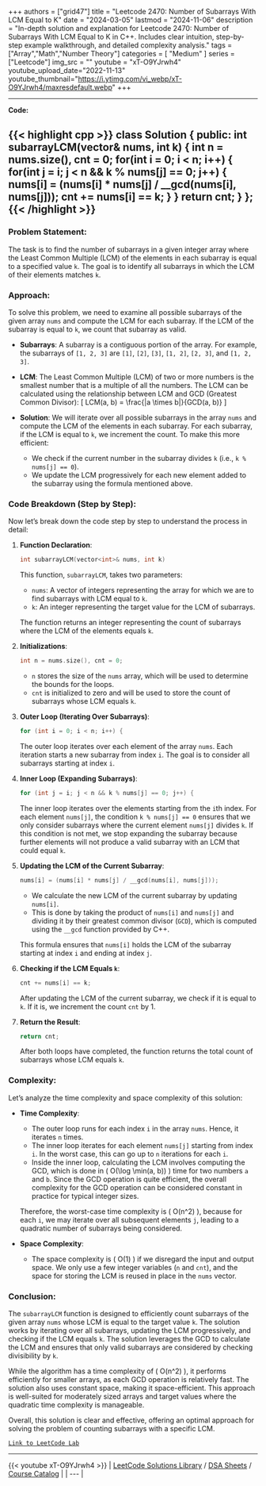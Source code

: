 
+++
authors = ["grid47"]
title = "Leetcode 2470: Number of Subarrays With LCM Equal to K"
date = "2024-03-05"
lastmod = "2024-11-06"
description = "In-depth solution and explanation for Leetcode 2470: Number of Subarrays With LCM Equal to K in C++. Includes clear intuition, step-by-step example walkthrough, and detailed complexity analysis."
tags = ["Array","Math","Number Theory"]
categories = [
    "Medium"
]
series = ["Leetcode"]
img_src = ""
youtube = "xT-O9YJrwh4"
youtube_upload_date="2022-11-13"
youtube_thumbnail="https://i.ytimg.com/vi_webp/xT-O9YJrwh4/maxresdefault.webp"
+++



---
**Code:**

{{< highlight cpp >}}
class Solution {
public:
    int subarrayLCM(vector<int>& nums, int k) {
        int n = nums.size(), cnt = 0;
        for(int i = 0; i < n; i++) {
            for(int j = i; j < n && k % nums[j] == 0; j++) {
                nums[i] = (nums[i] * nums[j] / __gcd(nums[i], nums[j]));
                cnt += nums[i] == k;
            }
        }
        return cnt;
    }
};
{{< /highlight >}}
---

### Problem Statement:
The task is to find the number of subarrays in a given integer array where the Least Common Multiple (LCM) of the elements in each subarray is equal to a specified value `k`. The goal is to identify all subarrays in which the LCM of their elements matches `k`.

### Approach:
To solve this problem, we need to examine all possible subarrays of the given array `nums` and compute the LCM for each subarray. If the LCM of the subarray is equal to `k`, we count that subarray as valid.

- **Subarrays**: A subarray is a contiguous portion of the array. For example, the subarrays of `[1, 2, 3]` are `[1]`, `[2]`, `[3]`, `[1, 2]`, `[2, 3]`, and `[1, 2, 3]`.
  
- **LCM**: The Least Common Multiple (LCM) of two or more numbers is the smallest number that is a multiple of all the numbers. The LCM can be calculated using the relationship between LCM and GCD (Greatest Common Divisor):
  \[
  LCM(a, b) = \frac{|a \times b|}{GCD(a, b)}
  \]
  
- **Solution**: We will iterate over all possible subarrays in the array `nums` and compute the LCM of the elements in each subarray. For each subarray, if the LCM is equal to `k`, we increment the count. To make this more efficient:
  - We check if the current number in the subarray divides `k` (i.e., `k % nums[j] == 0`).
  - We update the LCM progressively for each new element added to the subarray using the formula mentioned above.

### Code Breakdown (Step by Step):
Now let’s break down the code step by step to understand the process in detail:

1. **Function Declaration**:
   ```cpp
   int subarrayLCM(vector<int>& nums, int k)
   ```
   This function, `subarrayLCM`, takes two parameters:
   - `nums`: A vector of integers representing the array for which we are to find subarrays with LCM equal to `k`.
   - `k`: An integer representing the target value for the LCM of subarrays.
   
   The function returns an integer representing the count of subarrays where the LCM of the elements equals `k`.

2. **Initializations**:
   ```cpp
   int n = nums.size(), cnt = 0;
   ```
   - `n` stores the size of the `nums` array, which will be used to determine the bounds for the loops.
   - `cnt` is initialized to zero and will be used to store the count of subarrays whose LCM equals `k`.

3. **Outer Loop (Iterating Over Subarrays)**:
   ```cpp
   for (int i = 0; i < n; i++) {
   ```
   The outer loop iterates over each element of the array `nums`. Each iteration starts a new subarray from index `i`. The goal is to consider all subarrays starting at index `i`.

4. **Inner Loop (Expanding Subarrays)**:
   ```cpp
   for (int j = i; j < n && k % nums[j] == 0; j++) {
   ```
   The inner loop iterates over the elements starting from the `i`th index. For each element `nums[j]`, the condition `k % nums[j] == 0` ensures that we only consider subarrays where the current element `nums[j]` divides `k`. If this condition is not met, we stop expanding the subarray because further elements will not produce a valid subarray with an LCM that could equal `k`.

5. **Updating the LCM of the Current Subarray**:
   ```cpp
   nums[i] = (nums[i] * nums[j] / __gcd(nums[i], nums[j]));
   ```
   - We calculate the new LCM of the current subarray by updating `nums[i]`. 
   - This is done by taking the product of `nums[i]` and `nums[j]` and dividing it by their greatest common divisor (`GCD`), which is computed using the `__gcd` function provided by C++.
   
   This formula ensures that `nums[i]` holds the LCM of the subarray starting at index `i` and ending at index `j`.

6. **Checking if the LCM Equals `k`**:
   ```cpp
   cnt += nums[i] == k;
   ```
   After updating the LCM of the current subarray, we check if it is equal to `k`. If it is, we increment the count `cnt` by 1.

7. **Return the Result**:
   ```cpp
   return cnt;
   ```
   After both loops have completed, the function returns the total count of subarrays whose LCM equals `k`.

### Complexity:
Let’s analyze the time complexity and space complexity of this solution:

- **Time Complexity**:
  - The outer loop runs for each index `i` in the array `nums`. Hence, it iterates `n` times.
  - The inner loop iterates for each element `nums[j]` starting from index `i`. In the worst case, this can go up to `n` iterations for each `i`.
  - Inside the inner loop, calculating the LCM involves computing the GCD, which is done in \( O(\log \min(a, b)) \) time for two numbers `a` and `b`. Since the GCD operation is quite efficient, the overall complexity for the GCD operation can be considered constant in practice for typical integer sizes.

  Therefore, the worst-case time complexity is \( O(n^2) \), because for each `i`, we may iterate over all subsequent elements `j`, leading to a quadratic number of subarrays being considered.

- **Space Complexity**:
  - The space complexity is \( O(1) \) if we disregard the input and output space. We only use a few integer variables (`n` and `cnt`), and the space for storing the LCM is reused in place in the `nums` vector.

### Conclusion:
The `subarrayLCM` function is designed to efficiently count subarrays of the given array `nums` whose LCM is equal to the target value `k`. The solution works by iterating over all subarrays, updating the LCM progressively, and checking if the LCM equals `k`. The solution leverages the GCD to calculate the LCM and ensures that only valid subarrays are considered by checking divisibility by `k`.

While the algorithm has a time complexity of \( O(n^2) \), it performs efficiently for smaller arrays, as each GCD operation is relatively fast. The solution also uses constant space, making it space-efficient. This approach is well-suited for moderately sized arrays and target values where the quadratic time complexity is manageable. 

Overall, this solution is clear and effective, offering an optimal approach for solving the problem of counting subarrays with a specific LCM.

[`Link to LeetCode Lab`](https://leetcode.com/problems/number-of-subarrays-with-lcm-equal-to-k/description/)

---
{{< youtube xT-O9YJrwh4 >}}
| [LeetCode Solutions Library](https://grid47.xyz/leetcode/) / [DSA Sheets](https://grid47.xyz/sheets/) / [Course Catalog](https://grid47.xyz/courses/) |
| --- |
